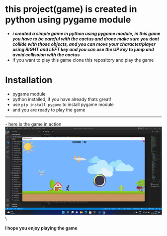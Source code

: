 # this project(game) is created in python using pygame module

- ***i created a simple game in python using pygame module,
in this game you have to be careful with the cactus and drone make sure you dont collide with those objects,
and you can move your character/player using RIGHT and LEFT key and you can use the UP key to jump and avoid collisoion with the cactus***
-  if you want to play this game clone this repository and play the game 
# Installation 
- pygame module
- python installed, if you have already thats great!
- use `pip install pygame` to install pygame module
- and you are ready to play the game
<hr>
- here is the game in action
<img src="Screenshot (6).png">\

**I hope you enjoy playing the game**